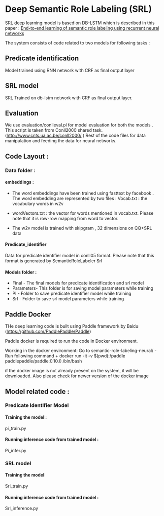 # Deep Semantic Role Labeling (SRL)

SRL deep learning model is based on DB-LSTM which is described in this paper : 
[End-to-end learning of semantic role labeling using recurrent neural networks](http://www.aclweb.org/anthology/P15-1109)


The system  consists of code related to two models for following tasks : 
## Predicate identification 
 Model trained using RNN network with CRF as final output layer

## SRL model
SRL Trained on db-lstm network with CRF as final output layer. 


## Evaluation
We use evaluation/conlleval.pl for model evaluation for both the models . This script is taken from Conll2000 shared task. (http://www.cnts.ua.ac.be/conll2000/ )
Rest of the code files  for data manipulation and feeding the data for neural networks. 



## Code Layout : 

### Data folder : 

#### embeddings : 

* The word embeddings have been trained using fasttext by facebook . The word embedding are represented by two files : 
Vocab.txt : the vocabulary words in w2v

* wordVectors.txt : the vector for words mentioned in vocab.txt. Please note that it is row-row mapping from word to vector.
* The w2v model is trained with skipgram , 32 dimensions on QQ+SRL data

#### Predicate_identifier
Data for predicate identifier model in conll05 format. Please note that this format is generated by SemanticRoleLabeler
Srl

#### Models folder :
* Final	- The final models for predicate identification and srl model
* Parameters- This folder is for saving model parameters while training
* PI - Folder to save predicate identifier model while training
* Srl - Folder to save srl model parameters while training



## Paddle Docker 

THe deep learning code is built using Paddle framework by Baidu (https://github.com/PaddlePaddle/Paddle)


Paddle docker is required to run the code in Docker environment. 

Working in the docker environment: 
Go to semantic-role-labeling-neural/
    - Run following command 
        + docker run -it  -v $(pwd):/paddle paddlepaddle/paddle:0.10.0   /bin/bash

if the docker image is not already present on the system, it will be downloaded. Also please check for newer version of the docker image


## Model related code :

### Predicate Identifier Model 

#### Training the model :
pi_train.py

#### Running  inference code from trained model : 
Pi_infer.py

### SRL model 

#### Training the model 
Srl_train.py

#### Running  inference code from trained model :
Srl_inference.py
